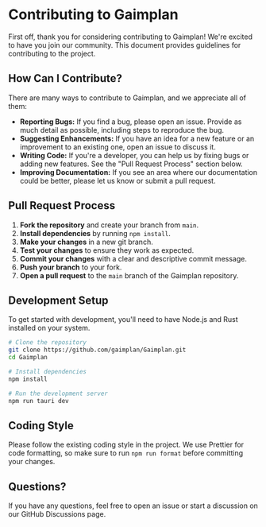 # Contributing to Gaimplan

First off, thank you for considering contributing to Gaimplan! We're excited to have you join our community. This document provides guidelines for contributing to the project.

## How Can I Contribute?

There are many ways to contribute to Gaimplan, and we appreciate all of them:

*   **Reporting Bugs:** If you find a bug, please open an issue. Provide as much detail as possible, including steps to reproduce the bug.
*   **Suggesting Enhancements:** If you have an idea for a new feature or an improvement to an existing one, open an issue to discuss it.
*   **Writing Code:** If you're a developer, you can help us by fixing bugs or adding new features. See the "Pull Request Process" section below.
*   **Improving Documentation:** If you see an area where our documentation could be better, please let us know or submit a pull request.

## Pull Request Process

1.  **Fork the repository** and create your branch from `main`.
2.  **Install dependencies** by running `npm install`.
3.  **Make your changes** in a new git branch.
4.  **Test your changes** to ensure they work as expected.
5.  **Commit your changes** with a clear and descriptive commit message.
6.  **Push your branch** to your fork.
7.  **Open a pull request** to the `main` branch of the Gaimplan repository.

## Development Setup

To get started with development, you'll need to have Node.js and Rust installed on your system.

```bash
# Clone the repository
git clone https://github.com/gaimplan/Gaimplan.git
cd Gaimplan

# Install dependencies
npm install

# Run the development server
npm run tauri dev
```

## Coding Style

Please follow the existing coding style in the project. We use Prettier for code formatting, so make sure to run `npm run format` before committing your changes.

## Questions?

If you have any questions, feel free to open an issue or start a discussion on our GitHub Discussions page.
